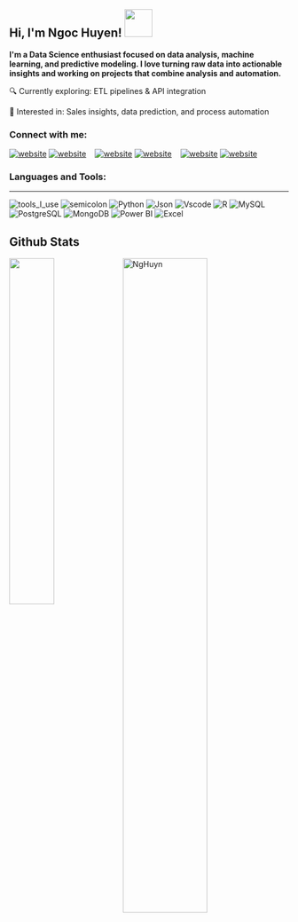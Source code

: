 ## Hi, I'm Ngoc Huyen! <img src="https://media.giphy.com/media/mGcNjsfWAjY5AEZNw6/giphy.gif" width="50"> 
**I'm a Data Science enthusiast focused on data analysis, machine learning, and predictive modeling. I love turning raw data into actionable insights and working on projects that combine analysis and automation.**

🔍 Currently exploring: ETL pipelines & API integration

🚀 Interested in: Sales insights, data prediction, and process automation

### Connect with me:

[![website](./img/youtube-light.svg)](https://www.youtube.com/@ngochuyennh3467#gh-light-mode-only)
[![website](./img/youtube-dark.svg)](https://www.youtube.com/@ngochuyennh3467#gh-dark-mode-only)
&nbsp;&nbsp;
[![website](./img/linkedin-light.svg)](https://www.linkedin.com/in/nhnhuyen/#gh-light-mode-only)
[![website](./img/linkedin-dark.svg)](https://www.linkedin.com/in/nhnhuyen/#gh-dark-mode-only)
&nbsp;&nbsp;
[![website](./img/instagram-light.svg)](https://www.instagram.com/nhnhuynn/?next=%2F#gh-light-mode-only)
[![website](./img/instagram-dark.svg)](https://www.instagram.com/nhnhuynn/?next=%2F#gh-dark-mode-only)

### Languages and Tools:

<hr></hr>

![tools_I_use](https://img.shields.io/badge/-%F0%9F%9A%80%20Tools%20I%20use-orange)
![semicolon](https://img.shields.io/badge/-%3A-orange)
![Python](https://img.shields.io/badge/Python-FFD43B?style=flat&logo=python&logoColor=darkgreen)
![Json](https://img.shields.io/badge/json-5E5C5C?style=flat&logo=json&logoColor=white)
![Vscode](https://img.shields.io/badge/Visual_Studio_Code-0078D4?style=flat&logo=visual%20studio%20code&logoColor=white)
![R](https://img.shields.io/badge/R-276DC3?style=flat&logo=r&logoColor=white)
![MySQL](https://img.shields.io/badge/MySQL-4479A1?style=flat&logo=mysql&logoColor=white)
![PostgreSQL](https://img.shields.io/badge/PostgreSQL-4169E1?style=flat&logo=postgresql&logoColor=white)
![MongoDB](https://img.shields.io/badge/MongoDB-47A248?style=flat&logo=mongodb&logoColor=white)
![Power BI](https://img.shields.io/badge/Power%20BI-F2C811?style=flat&logo=powerbi&logoColor=black)
![Excel](https://img.shields.io/badge/Excel-217346?style=flat&logo=microsoft-excel&logoColor=white)

<h2> Github Stats </h2> 
<a href="https://github.com/NgHuyn/github-readme-stats"><img align="left" width="40%" src="https://github-readme-stats.vercel.app/api/top-langs/?username=NgHuyn&layout=compact&theme=tokyonight" /></a>
<img width="55%" src="https://github-readme-streak-stats.herokuapp.com/?user=NgHuyn&theme=tokyonight" alt="NgHuyn" />
<br/>

